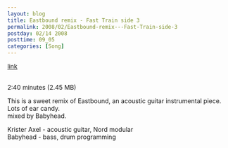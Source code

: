 ```yaml
---
layout: blog
title: Eastbound remix - Fast Train side 3
permalink: 2008/02/Eastbound-remix---Fast-Train-side-3
postday: 02/14 2008
posttime: 09_05
categories: [Song]
---
```


<a href="http://kristeraxel.com/media/vault/kristeraxel_eastbound.mp3">link</a>

<br />2:40 minutes (2.45 MB)<p>This is a sweet remix of Eastbound, an acoustic guitar instrumental piece. Lots of ear candy.<br />
mixed by Babyhead.</p>
<p>Krister Axel - acoustic guitar, Nord modular<br />
Babyhead - bass, drum programming</p>
